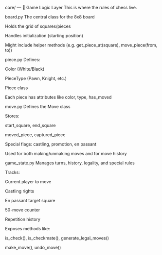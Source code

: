 core/ — 🧠 Game Logic Layer
This is where the rules of chess live.

board.py
The central class for the 8x8 board

Holds the grid of squares/pieces

Handles initialization (starting position)

Might include helper methods (e.g. get_piece_at(square), move_piece(from, to))

piece.py
Defines:

Color (White/Black)

PieceType (Pawn, Knight, etc.)

Piece class

Each piece has attributes like color, type, has_moved

move.py
Defines the Move class

Stores:

start_square, end_square

moved_piece, captured_piece

Special flags: castling, promotion, en passant

Used for both making/unmaking moves and for move history

game_state.py
Manages turns, history, legality, and special rules

Tracks:

Current player to move

Castling rights

En passant target square

50-move counter

Repetition history

Exposes methods like:

is_check(), is_checkmate(), generate_legal_moves()

make_move(), undo_move()